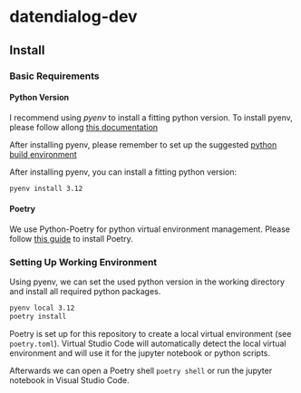 # datendialog-dev

## Install
### Basic Requirements
#### Python Version
I recommend using _pyenv_ to install a fitting python version. To install pyenv, please follow allong [this documentation](https://github.com/pyenv/pyenv?tab=readme-ov-file#installation) 

After installing pyenv, please remember to set up the suggested [python build environment](https://github.com/pyenv/pyenv/wiki#suggested-build-environment) 

After installing pyenv, you can install a fitting python version:
```bash
pyenv install 3.12
```
#### Poetry
We use Python-Poetry for python virtual environment management. Please follow [this guide](https://python-poetry.org/docs/#installation) to install Poetry.

### Setting Up Working Environment
Using pyenv, we can set the used python version in the working directory and install all required python packages.
```bash
pyenv local 3.12
poetry install
```
Poetry is set up for this repository to create a local virtual environment (see `poetry.toml`). Virtual Studio Code will automatically detect the local virtual environment and will use it for the jupyter notebook or python scripts.

Afterwards we can open a Poetry shell `poetry shell` or run the jupyter notebook in Visual Studio Code.

